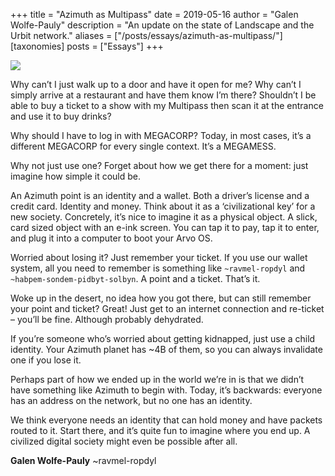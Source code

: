 +++
title = "Azimuth as Multipass"
date = 2019-05-16
author = "Galen Wolfe-Pauly"
description = "An update on the state of Landscape and the Urbit network."
aliases = ["/posts/essays/azimuth-as-multipass/"]
[taxonomies]
posts = ["Essays"]
+++

![](https://media.urbit.org/site/posts/essays/azimuth-as-multipass-1.png)

Why can’t I just walk up to a door and have it open for me? Why can’t I simply arrive at a restaurant and have them know I’m there? Shouldn’t I be able to buy a ticket to a show with my Multipass then scan it at the entrance and use it to buy drinks?

Why should I have to log in with MEGACORP? Today, in most cases, it’s a different MEGACORP for every single context. It’s a MEGAMESS.

Why not just use one? Forget about how we get there for a moment: just imagine how simple it could be.

An Azimuth point is an identity and a wallet. Both a driver’s license and a credit card. Identity and money. Think about it as a ‘civilizational key’ for a new society. Concretely, it’s nice to imagine it as a physical object. A slick, card sized object with an e-ink screen. You can tap it to pay, tap it to enter, and plug it into a computer to boot your Arvo OS.

Worried about losing it? Just remember your ticket. If you use our wallet system, all you need to remember is something like `~ravmel-ropdyl` and `~habpem-sondem-pidbyt-solbyn`. A point and a ticket. That’s it. 

Woke up in the desert, no idea how you got there, but can still remember your point and ticket? Great! Just get to an internet connection and re-ticket – you’ll be fine. Although probably dehydrated. 

If you’re someone who’s worried about getting kidnapped, just use a child identity. Your Azimuth planet has ~4B of them, so you can always invalidate one if you lose it.

Perhaps part of how we ended up in the world we’re in is that we didn’t have something like Azimuth to begin with. Today, it’s backwards: everyone has an address on the network, but no one has an identity. 

We think everyone needs an identity that can hold money and have packets routed to it. Start there, and it’s quite fun to imagine where you end up. A civilized digital society might even be possible after all.

**Galen Wolfe-Pauly** ~ravmel-ropdyl